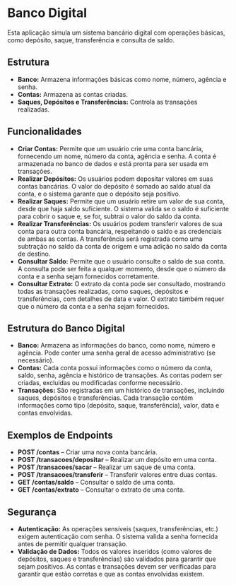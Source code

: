 # Banco Digital

Esta aplicação simula um sistema bancário digital com operações básicas, como depósito, saque, transferência e consulta de saldo.

## Estrutura

- **Banco:** Armazena informações básicas como nome, número, agência e senha.
- **Contas:** Armazena as contas criadas.
- **Saques, Depósitos e Transferências:** Controla as transações realizadas.

## Funcionalidades

- **Criar Contas:** Permite que um usuário crie uma conta bancária, fornecendo um nome, número da conta, agência e senha. A conta é armazenada no banco de dados e está pronta para ser usada em transações.
- **Realizar Depósitos:** Os usuários podem depositar valores em suas contas bancárias. O valor do depósito é somado ao saldo atual da conta, e o sistema garante que o depósito seja positivo.
- **Realizar Saques:** Permite que um usuário retire um valor de sua conta, desde que haja saldo suficiente. O sistema valida se o saldo é suficiente para cobrir o saque e, se for, subtrai o valor do saldo da conta.
- **Realizar Transferências:** Os usuários podem transferir valores de sua conta para outra conta bancária, respeitando o saldo e as credenciais de ambas as contas. A transferência será registrada como uma subtração no saldo da conta de origem e uma adição no saldo da conta de destino.
- **Consultar Saldo:** Permite que o usuário consulte o saldo de sua conta. A consulta pode ser feita a qualquer momento, desde que o número da conta e a senha sejam fornecidos corretamente.
- **Consultar Extrato:** O extrato da conta pode ser consultado, mostrando todas as transações realizadas, como saques, depósitos e transferências, com detalhes de data e valor. O extrato também requer que o número da conta e a senha sejam fornecidos.

## Estrutura do Banco Digital

- **Banco:** Armazena as informações do banco, como nome, número e agência. Pode conter uma senha geral de acesso administrativo (se necessário).
- **Contas:** Cada conta possui informações como o número da conta, saldo, senha, agência e histórico de transações. As contas podem ser criadas, excluídas ou modificadas conforme necessário.
- **Transações:** São registradas em um histórico de transações, incluindo saques, depósitos e transferências. Cada transação contém informações como tipo (depósito, saque, transferência), valor, data e contas envolvidas.

## Exemplos de Endpoints

- **POST /contas** – Criar uma nova conta bancária.
- **POST /transacoes/depositar** – Realizar um depósito em uma conta.
- **POST /transacoes/sacar** – Realizar um saque de uma conta.
- **POST /transacoes/transferir** – Transferir valores entre duas contas.
- **GET /contas/saldo** – Consultar o saldo de uma conta.
- **GET /contas/extrato** – Consultar o extrato de uma conta.

## Segurança

- **Autenticação:** As operações sensíveis (saques, transferências, etc.) exigem autenticação com senha. O sistema valida a senha fornecida antes de permitir qualquer transação.
- **Validação de Dados:** Todos os valores inseridos (como valores de depósitos, saques e transferências) são validados para garantir que sejam positivos. As contas e transações devem ser verificadas para garantir que estão corretas e que as contas envolvidas existem.
